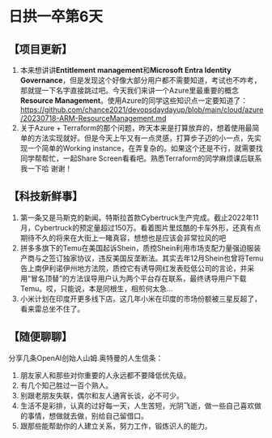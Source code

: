 # 日拱一卒第6天

## 【项目更新】
1. 本来想讲讲**Entitlement management**和**Microsoft Entra Identity Governance**，但是发现这个好像大部分用户都不需要知道，考试也不咋考，那就提一下名字直接跳过吧。今天我们来讲一个Azure里最重要的概念**Resource Management**。使用Azure的同学这些知识点一定要知道了： https://github.com/chance2021/devopsdaydayup/blob/main/cloud/azure/20230718-ARM-ResourceManagement.md
2. 关于Azure + Terraform的那个问题，昨天本来是打算放弃的，想着使用最简单的方法实现就好。但是今天上午又有一点灵感，打算步子迈的小一点，先实现一个简单的Working instance，在弄复杂的。如果这个还是不行，就需要找同学帮帮忙，一起Share Screen看看吧。熟悉Terraform的同学麻烦课后联系我一下哈 谢谢！

## 【科技新鲜事】
1. 第一条又是马斯克的新闻。特斯拉首款Cybertruck生产完成。截止2022年11月，Cybertruck的预定量超过150万。看着图片里炫酷的卡车外形，还真有点期待不久的将来在大街上一睹真容，想想也是应该会非常拉风的吧
2. 拼多多旗下的Temu在美国起诉Shein，质控Shein利用市场支配力量强迫服装产商与之签订独家协议，违反美国反垄断法。其实去年12月Shein也曾将Temu告上南伊利诺伊州地方法院，质控它有诱导网红发表贬低公司的言论，并采用“冒名顶替”的方法误导用户认为两个平台存在联系，最终诱导用户下载Temu。哎，只能说，本是同根生，相煎何太急...
3. 小米计划在印度开更多线下店。这几年小米在印度的市场份额被三星反超了，看来雷总坐不住了。

## 【随便聊聊】
分享几条OpenAI创始人山姆.奥特曼的人生信条：
1. 朋友家人和那些对你重要的人永远都不要降低优先级。
2. 有几个知己胜过一百个熟人。
3. 别跟老朋友失联，偶尔和友人通宵长谈，必不可少。
4. 生活不是彩排，认真的过好每一天，人生苦短，光阴飞逝，做一些自己喜欢做的事情，想做就去做，别给自己留借口。
5. 跟那些能帮助你的人建立关系，努力工作，锻炼识人的能力。
   
